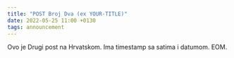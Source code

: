 ```yaml
---
title: "POST Broj Dva (ex YOUR-TITLE)"
date: 2022-05-25 11:00 +0130
tags: announcement
---
```

Ovo je Drugi post na Hrvatskom. Ima timestamp sa satima i datumom. EOM.

